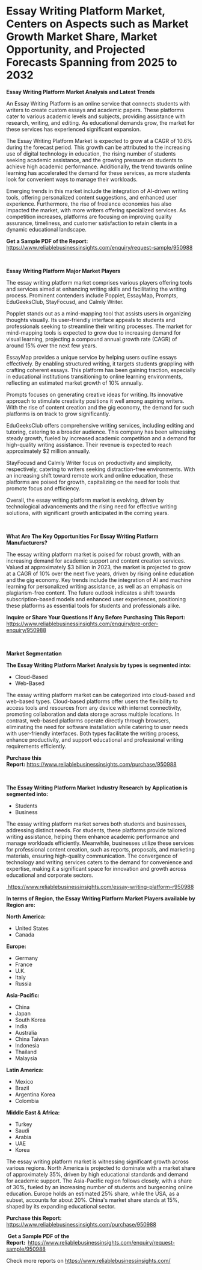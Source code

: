 <p><h1>Essay Writing Platform Market, Centers on Aspects such as Market Growth Market Share, Market Opportunity, and Projected Forecasts Spanning from 2025 to 2032</h1></p><p><strong>Essay Writing Platform Market Analysis and Latest Trends</strong></p>
<p><p>An Essay Writing Platform is an online service that connects students with writers to create custom essays and academic papers. These platforms cater to various academic levels and subjects, providing assistance with research, writing, and editing. As educational demands grow, the market for these services has experienced significant expansion.</p><p>The Essay Writing Platform Market is expected to grow at a CAGR of 10.6% during the forecast period. This growth can be attributed to the increasing use of digital technology in education, the rising number of students seeking academic assistance, and the growing pressure on students to achieve high academic performance. Additionally, the trend towards online learning has accelerated the demand for these services, as more students look for convenient ways to manage their workloads.</p><p>Emerging trends in this market include the integration of AI-driven writing tools, offering personalized content suggestions, and enhanced user experience. Furthermore, the rise of freelance economies has also impacted the market, with more writers offering specialized services. As competition increases, platforms are focusing on improving quality assurance, timeliness, and customer satisfaction to retain clients in a dynamic educational landscape.</p></p>
<p><strong>Get a Sample PDF of the Report:&nbsp;</strong> <a href="https://www.reliablebusinessinsights.com/enquiry/request-sample/950988?utm_campaign=2298&utm_medium=2&utm_source=Github&utm_content=ia&utm_term=06032025&utm_id=essay-writing-platform">https://www.reliablebusinessinsights.com/enquiry/request-sample/950988</a></p>
<p>&nbsp;</p>
<p><strong>Essay Writing Platform Major Market Players</strong></p>
<p><p>The essay writing platform market comprises various players offering tools and services aimed at enhancing writing skills and facilitating the writing process. Prominent contenders include Popplet, EssayMap, Prompts, EduGeeksClub, StayFocusd, and Calmly Writer.</p><p>Popplet stands out as a mind-mapping tool that assists users in organizing thoughts visually. Its user-friendly interface appeals to students and professionals seeking to streamline their writing processes. The market for mind-mapping tools is expected to grow due to increasing demand for visual learning, projecting a compound annual growth rate (CAGR) of around 15% over the next few years.</p><p>EssayMap provides a unique service by helping users outline essays effectively. By enabling structured writing, it targets students grappling with crafting coherent essays. This platform has been gaining traction, especially in educational institutions transitioning to online learning environments, reflecting an estimated market growth of 10% annually.</p><p>Prompts focuses on generating creative ideas for writing. Its innovative approach to stimulate creativity positions it well among aspiring writers. With the rise of content creation and the gig economy, the demand for such platforms is on track to grow significantly.</p><p>EduGeeksClub offers comprehensive writing services, including editing and tutoring, catering to a broader audience. This company has been witnessing steady growth, fueled by increased academic competition and a demand for high-quality writing assistance. Their revenue is expected to reach approximately $2 million annually.</p><p>StayFocusd and Calmly Writer focus on productivity and simplicity, respectively, catering to writers seeking distraction-free environments. With an increasing shift toward remote work and online education, these platforms are poised for growth, capitalizing on the need for tools that promote focus and efficiency.</p><p>Overall, the essay writing platform market is evolving, driven by technological advancements and the rising need for effective writing solutions, with significant growth anticipated in the coming years.</p></p>
<p>&nbsp;</p>
<p><strong>What Are The Key Opportunities For Essay Writing Platform Manufacturers?</strong></p>
<p><p>The essay writing platform market is poised for robust growth, with an increasing demand for academic support and content creation services. Valued at approximately $3 billion in 2023, the market is projected to grow at a CAGR of 10% over the next five years, driven by rising online education and the gig economy. Key trends include the integration of AI and machine learning for personalized writing assistance, as well as an emphasis on plagiarism-free content. The future outlook indicates a shift towards subscription-based models and enhanced user experiences, positioning these platforms as essential tools for students and professionals alike.</p></p>
<p><strong>Inquire or Share Your Questions If Any Before Purchasing This Report:</strong> <a href="https://www.reliablebusinessinsights.com/enquiry/pre-order-enquiry/950988?utm_campaign=2298&utm_medium=2&utm_source=Github&utm_content=ia&utm_term=06032025&utm_id=essay-writing-platform">https://www.reliablebusinessinsights.com/enquiry/pre-order-enquiry/950988</a></p>
<p>&nbsp;</p>
<p><strong>Market Segmentation</strong></p>
<p><strong>The Essay Writing Platform Market Analysis by types is segmented into:</strong></p>
<p><ul><li>Cloud-Based</li><li>Web-Based</li></ul></p>
<p><p>The essay writing platform market can be categorized into cloud-based and web-based types. Cloud-based platforms offer users the flexibility to access tools and resources from any device with internet connectivity, promoting collaboration and data storage across multiple locations. In contrast, web-based platforms operate directly through browsers, eliminating the need for software installation while catering to user needs with user-friendly interfaces. Both types facilitate the writing process, enhance productivity, and support educational and professional writing requirements efficiently.</p></p>
<p><strong>Purchase this Report:&nbsp;</strong><a href="https://www.reliablebusinessinsights.com/purchase/950988?utm_campaign=2298&utm_medium=2&utm_source=Github&utm_content=ia&utm_term=06032025&utm_id=essay-writing-platform">https://www.reliablebusinessinsights.com/purchase/950988</a></p>
<p>&nbsp;</p>
<p><strong>The Essay Writing Platform Market Industry Research by Application is segmented into:</strong></p>
<p><ul><li>Students</li><li>Business</li></ul></p>
<p><p>The essay writing platform market serves both students and businesses, addressing distinct needs. For students, these platforms provide tailored writing assistance, helping them enhance academic performance and manage workloads efficiently. Meanwhile, businesses utilize these services for professional content creation, such as reports, proposals, and marketing materials, ensuring high-quality communication. The convergence of technology and writing services caters to the demand for convenience and expertise, making it a significant space for innovation and growth across educational and corporate sectors.</p></p>
<p><a href="https://www.reliablebusinessinsights.com/essay-writing-platform-r950988?utm_campaign=2298&utm_medium=2&utm_source=Github&utm_content=ia&utm_term=06032025&utm_id=essay-writing-platform">&nbsp;https://www.reliablebusinessinsights.com/essay-writing-platform-r950988</a></p>
<p><strong>In terms of Region, the Essay Writing Platform Market Players available by Region are:</strong></p>
<p>
    <p> <strong> North America: </strong>
        <ul>
            <li>United States</li>
            <li>Canada</li>
        </ul>
        </p> 
    <p> <strong> Europe: </strong>
        <ul>
            <li>Germany</li>
            <li>France</li>
            <li>U.K.</li>
            <li>Italy</li>
            <li>Russia</li>
        </ul>
        </p> 
    <p> <strong> Asia-Pacific: </strong>
        <ul>
            <li>China</li>
            <li>Japan</li>
            <li>South Korea</li>
            <li>India</li>
            <li>Australia</li>
            <li>China Taiwan</li>
            <li>Indonesia</li>
            <li>Thailand</li>
            <li>Malaysia</li>
        </ul>
        </p> 
    <p> <strong> Latin America: </strong>
        <ul>
            <li>Mexico</li>
            <li>Brazil</li>
            <li>Argentina Korea</li>
            <li>Colombia</li>
        </ul>
        </p> 
    <p> <strong> Middle East & Africa: </strong>
        <ul>
            <li>Turkey</li>
            <li>Saudi</li>
            <li>Arabia</li>
            <li>UAE</li>
            <li>Korea</li>
        </ul>
    </p>
    </p>
<p><p>The essay writing platform market is witnessing significant growth across various regions. North America is projected to dominate with a market share of approximately 35%, driven by high educational standards and demand for academic support. The Asia-Pacific region follows closely, with a share of 30%, fueled by an increasing number of students and burgeoning online education. Europe holds an estimated 25% share, while the USA, as a subset, accounts for about 20%. China's market share stands at 15%, shaped by its expanding educational sector.</p></p>
<p><strong>Purchase this Report: </strong><a href="https://www.reliablebusinessinsights.com/purchase/950988?utm_campaign=2298&utm_medium=2&utm_source=Github&utm_content=ia&utm_term=06032025&utm_id=essay-writing-platform">https://www.reliablebusinessinsights.com/purchase/950988</a></p>
<p>&nbsp;<strong>Get a Sample PDF of the Report:&nbsp;&nbsp;</strong><a href="https://www.reliablebusinessinsights.com/enquiry/request-sample/950988?utm_campaign=2298&utm_medium=2&utm_source=Github&utm_content=ia&utm_term=06032025&utm_id=essay-writing-platform">https://www.reliablebusinessinsights.com/enquiry/request-sample/950988</a></p>
<p><strong></strong></p>
<p>Check more reports on <a href="https://www.reliablebusinessinsights.com/?utm_campaign=2298&utm_medium=2&utm_source=Github&utm_content=ia&utm_term=06032025&utm_id=essay-writing-platform">https://www.reliablebusinessinsights.com/</a></p>